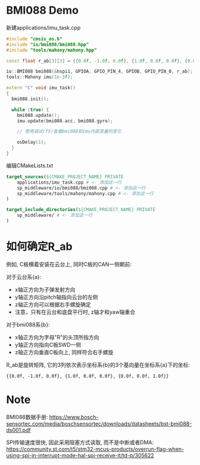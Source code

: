 # BMI088 Demo

新建applications/imu_task.cpp
```c++
#include "cmsis_os.h"
#include "io/bmi088/bmi088.hpp"
#include "tools/mahony/mahony.hpp"

const float r_ab[3][3] = {{0.0f, -1.0f, 0.0f}, {1.0f, 0.0f, 0.0f}, {0.0f, 0.0f, 1.0f}};

io::BMI088 bmi088(&hspi1, GPIOA, GPIO_PIN_4, GPIOB, GPIO_PIN_0, r_ab); // C板, TODO 达妙
tools::Mahony imu(1e-3f);

extern "C" void imu_task()
{
  bmi088.init();

  while (true) {
    bmi088.update();
    imu.update(bmi088.acc, bmi088.gyro);

    // 使用调试(f5)查看bmi088和imu内部变量的变化

    osDelay(1);
  }
}
```

编辑CMakeLists.txt
```cmake
target_sources(${CMAKE_PROJECT_NAME} PRIVATE
    applications/imu_task.cpp # <- 添加这一行
    sp_middleware/io/bmi088/bmi088.cpp # <- 添加这一行
    sp_middleware/tools/mahony/mahony.cpp # <- 添加这一行
)

target_include_directories(${CMAKE_PROJECT_NAME} PRIVATE
    sp_middleware/ # <- 添加这一行
)
```

# 如何确定R_ab

例如, C板横着安装在云台上, 同时C板的CAN一侧朝前:

对于云台系{a}: 
- x轴正方向为子弹发射方向
- y轴正方向沿pitch轴指向云台的左侧
- z轴正方向可以根据右手螺旋确定
- 注意，只有在云台和底盘平行时, z轴才和yaw轴重合

对于bmi088系{b}:
- x轴正方向为字母"R"的头顶所指方向
- y轴正方向指向C板SWD一侧
- z轴正方向垂直C板向上, 同样符合右手螺旋

R_ab是旋转矩阵, 它的3列依次表示坐标系{b}的3个基向量在坐标系{a}下的坐标:

`{{0.0f, -1.0f, 0.0f}, {1.0f, 0.0f, 0.0f}, {0.0f, 0.0f, 1.0f}}`

# Note

BMI088数据手册: https://www.bosch-sensortec.com/media/boschsensortec/downloads/datasheets/bst-bmi088-ds001.pdf

SPI传输速度很快, 因此采用阻塞方式读取, 而不是中断或者DMA: https://community.st.com/t5/stm32-mcus-products/overrun-flag-when-using-spi-in-interrupt-mode-hal-spi-receive-it/td-p/305622
